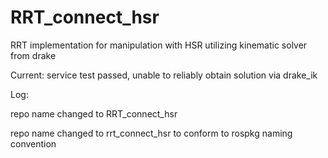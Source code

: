 # RRT_connect_hsr
RRT implementation for manipulation with HSR utilizing kinematic solver from drake

Current: service test passed, unable to reliably obtain solution via drake_ik

Log:

repo name changed to RRT_connect_hsr

repo name changed to rrt_connect_hsr to conform to rospkg naming convention